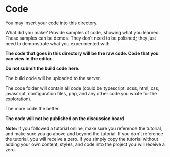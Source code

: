 # Code

You may insert your code into this directory.

What did you make? Provide samples of code, showing what you learned. These samples can be demos. They don’t need to be polished; they just need to demonstrate what you experimented with.

**The code that goes in this directory will be the raw code. Code that you can view in the editor.**

**Do not submit the build code here.**

The build code will be uploaded to the server.

The code folder will contain all code (could be typescript, scss, html, css, javascript, configuration files, php, and any other code you wrote for the exploration).

The more code the better.

**The code will not be published on the discussion board**

**Note:** If you followed a tutorial online, make sure you reference the tutorial, and make sure you go above and beyond the tutorial. If you don't reference the tutorial, you will receive a zero. If you simply copy the tutorial without adding your own content, styles, and code into the project you will receive a zero.
